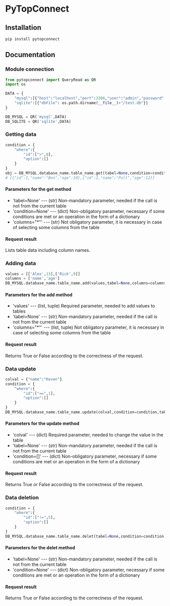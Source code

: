 # PyTopConnect

## Installation
```sh
pip install pytopconnect
```

## Documentation
### Module connection
```py
from pytopconnect import QueryRead as QR
import os

DATA = {
    "mysql":[{"host":"localhost","port":3306,"user":"admin","password":"root","database":""}],
    "sqlite":[{"dbFile": os.path.dirname(__file__)+"/test.db"}]
}

DB_MYSQL = QR('mysql',DATA)
DB_SQLITE = QR('sqlite',DATA)
```
### Getting data
```py
condition = {
    "where":{
        "id":[">",0],
        "option":[]
    }
}
obj = DB_MYSQL.database_name.table_name.get(tabel=None,condition=condition,columns="*")
# [{"id":1,"name":"Ben","age":10},{"id":2,"name":"Poll","age":12}]
```
#### Parameters for the get method
- 'tabel=None' --- (str) Non-mandatory parameter, needed if the call is not from the current table
- 'condition=None' --- (dict) Non-obligatory parameter, necessary if some conditions are met or an operation in the form of a dictionary
- 'columns="*"' --- (str) Not obligatory parameter, it is necessary in case of selecting some columns from the table

#### Request result
Lists table data including column names.

### Adding data
```py
values = [['Alex',13],['Rick',9]]
columns = ['name','age']
DB_MYSQL.database_name.table_name.add(values,tabel=None,columns=columns)
```
#### Parameters for the add method
- 'values' --- (list, tuple) Required parameter, needed to add values to tables
- 'tabel=None' --- (str) Non-mandatory parameter, needed if the call is not from the current table
- 'columns="*"' --- (list, tuple) Not obligatory parameter, it is necessary in case of selecting some columns from the table

#### Request result
Returns True or False according to the correctness of the request.

### Data update
```py
colval = {"name":"Keven"}
condition = {
    "where":{
        "id":["==",1],
        "option":[]
    }
}
DB_MYSQL.database_name.table_name.update(colval,condition=condition,tabel=None)
```
#### Parameters for the update method
- 'colval' --- (dict) Required parameter, needed to change the value in the table
- 'tabel=None' --- (str) Non-mandatory parameter, needed if the call is not from the current table
- 'condition=[]' --- (dict) Non-obligatory parameter, necessary if some conditions are met or an operation in the form of a dictionary

#### Request result
Returns True or False according to the correctness of the request.

### Data deletion
```py
condition = {
    "where":{
        "id":["!=",5],
        "option":[]
    }
}
DB_MYSQL.database_name.table_name.delet(tabel=None,condition=condition)
```
#### Parameters for the delet method
- 'tabel=None' --- (str) Non-mandatory parameter, needed if the call is not from the current table
- 'condition=None' --- (dict) Non-obligatory parameter, necessary if some conditions are met or an operation in the form of a dictionary

#### Request result
Returns True or False according to the correctness of the request.
